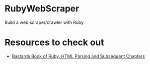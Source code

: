 # RubyWebScraper
Build a web scraper/crawler with Ruby

# Resources to check out
* [Bastards Book of Ruby, HTML Parsing and Subsequent Chapters](http://ruby.bastardsbook.com/chapters/html-parsing/)
